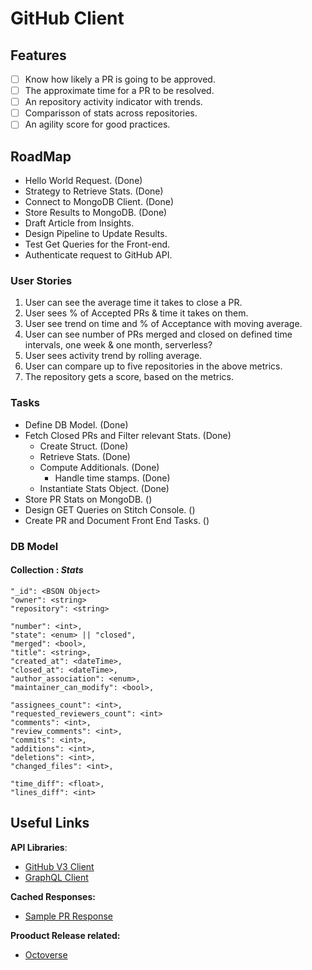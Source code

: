 # GitHub Client

## Features

- [ ] Know how likely a PR is going to be approved.
- [ ] The approximate time for a PR to be resolved.
- [ ] An repository activity indicator with trends.
- [ ] Comparisson of stats across repositories.
- [ ] An agility score for good practices.

## RoadMap

* Hello World Request. (Done)
* Strategy to Retrieve Stats. (Done)
* Connect to MongoDB Client. (Done)
* Store Results to MongoDB. (Done)
* Draft Article from Insights.
* Design Pipeline to Update Results.
* Test Get Queries for the Front-end.
* Authenticate request to GitHub API.

### User Stories

1. User can see the average time it takes to close a PR.
2. User sees % of Accepted PRs & time it takes on them.
3. User see trend on time and % of Acceptance with moving average.
4. User can see number of PRs merged and closed on defined time intervals, one week & one month, serverless?
5. User sees activity trend by rolling average.
6. User can compare up to five repositories in the above metrics.
7. The repository gets a score, based on the metrics.

### Tasks

* Define DB Model. (Done)
* Fetch Closed PRs and Filter relevant Stats. (Done)
    * Create Struct. (Done)
    * Retrieve Stats. (Done)
    * Compute Additionals. (Done)
        * Handle time stamps. (Done)
    * Instantiate Stats Object. (Done)
* Store PR Stats on MongoDB. ()
* Design GET Queries on Stitch Console. ()
* Create PR and Document Front End Tasks. ()

### DB Model

#### Collection : *Stats*

```
"_id": <BSON Object>
"owner": <string>
"repository": <string>

"number": <int>,
"state": <enum> || "closed",
"merged": <bool>,
"title": <string>,
"created_at": <dateTime>,
"closed_at": <dateTime>,
"author_association": <enum>,
"maintainer_can_modify": <bool>,

"assignees_count": <int>,
"requested_reviewers_count": <int>
"comments": <int>, 
"review_comments": <int>,
"commits": <int>,
"additions": <int>,
"deletions": <int>,
"changed_files": <int>,

"time_diff": <float>,
"lines_diff": <int>
```

## Useful Links

**API Libraries**:

* [GitHub V3 Client](https://github.com/google/go-github)
* [GraphQL Client](https://github.com/shurcooL/githubv4)

**Cached Responses:**
* [Sample PR Response](https://api.github.com/repos/cypress-io/cypress/pulls/8072)

**Prooduct Release related:**
* [Octoverse](https://octoverse.github.com/)

